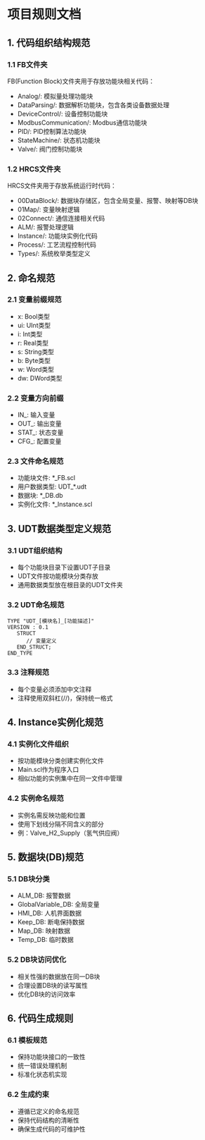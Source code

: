 # 项目规则文档

## 1. 代码组织结构规范

### 1.1 FB文件夹
FB(Function Block)文件夹用于存放功能块相关代码：
- Analog/: 模拟量处理功能块
- DataParsing/: 数据解析功能块，包含各类设备数据处理
- DeviceControl/: 设备控制功能块
- ModbusCommunication/: Modbus通信功能块
- PID/: PID控制算法功能块
- StateMachine/: 状态机功能块
- Valve/: 阀门控制功能块

### 1.2 HRCS文件夹
HRCS文件夹用于存放系统运行时代码：
- 00DataBlock/: 数据块存储区，包含全局变量、报警、映射等DB块
- 01Map/: 变量映射逻辑
- 02Connect/: 通信连接相关代码
- ALM/: 报警处理逻辑
- Instance/: 功能块实例化代码
- Process/: 工艺流程控制代码
- Types/: 系统枚举类型定义

## 2. 命名规范

### 2.1 变量前缀规范
- x: Bool类型
- ui: UInt类型
- i: Int类型
- r: Real类型
- s: String类型
- b: Byte类型
- w: Word类型
- dw: DWord类型

### 2.2 变量方向前缀
- IN_: 输入变量
- OUT_: 输出变量
- STAT_: 状态变量
- CFG_: 配置变量

### 2.3 文件命名规范
- 功能块文件: *_FB.scl
- 用户数据类型: UDT_*.udt
- 数据块: *_DB.db
- 实例化文件: *_Instance.scl

## 3. UDT数据类型定义规范

### 3.1 UDT组织结构
- 每个功能块目录下设置UDT子目录
- UDT文件按功能模块分类存放
- 通用数据类型放在根目录的UDT文件夹

### 3.2 UDT命名规范
```
TYPE "UDT_[模块名]_[功能描述]"
VERSION : 0.1
   STRUCT
      // 变量定义
   END_STRUCT;
END_TYPE
```

### 3.3 注释规范
- 每个变量必须添加中文注释
- 注释使用双斜杠(//)，保持统一格式

## 4. Instance实例化规范

### 4.1 实例化文件组织
- 按功能模块分类创建实例化文件
- Main.scl作为程序入口
- 相似功能的实例集中在同一文件中管理

### 4.2 实例命名规范
- 实例名需反映功能和位置
- 使用下划线分隔不同含义的部分
- 例：Valve_H2_Supply（氢气供应阀）

## 5. 数据块(DB)规范

### 5.1 DB块分类
- ALM_DB: 报警数据
- GlobalVariable_DB: 全局变量
- HMI_DB: 人机界面数据
- Keep_DB: 断电保持数据
- Map_DB: 映射数据
- Temp_DB: 临时数据

### 5.2 DB块访问优化
- 相关性强的数据放在同一DB块
- 合理设置DB块的读写属性
- 优化DB块的访问效率

## 6. 代码生成规则

### 6.1 模板规范
- 保持功能块接口的一致性
- 统一错误处理机制
- 标准化状态机实现

### 6.2 生成约束
- 遵循已定义的命名规范
- 保持代码结构的清晰性
- 确保生成代码的可维护性